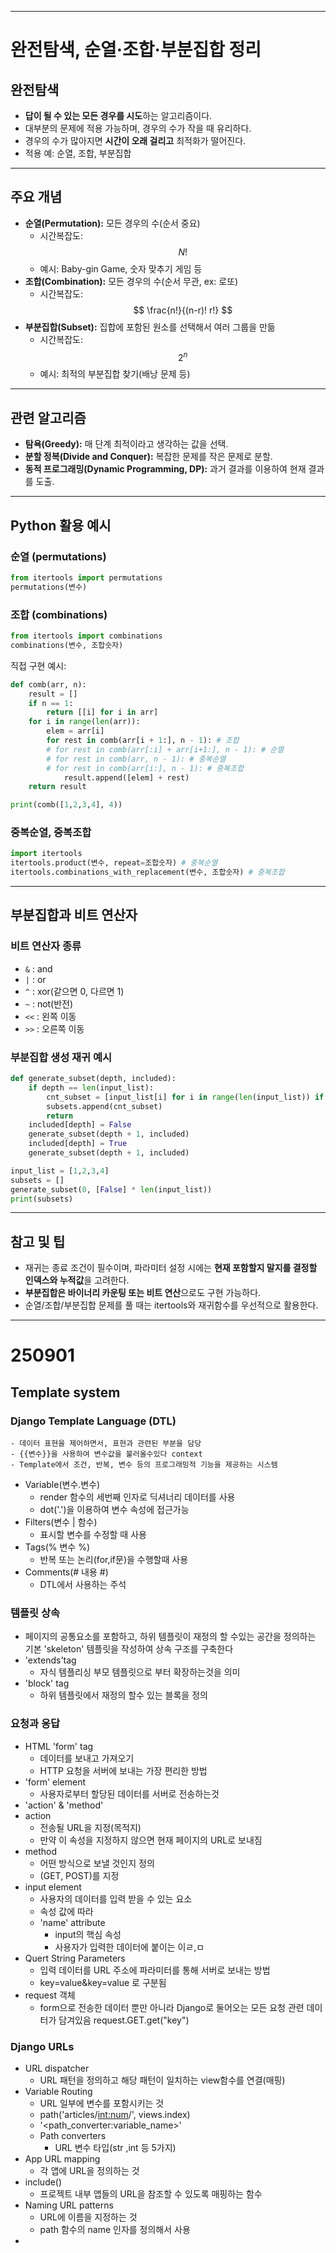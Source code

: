 ***

# 완전탐색, 순열·조합·부분집합 정리

## 완전탐색
- **답이 될 수 있는 모든 경우를 시도**하는 알고리즘이다.
- 대부분의 문제에 적용 가능하며, 경우의 수가 작을 때 유리하다.
- 경우의 수가 많아지면 **시간이 오래 걸리고** 최적화가 떨어진다.
- 적용 예: 순열, 조합, 부분집합

***

## 주요 개념
- **순열(Permutation):** 모든 경우의 수(순서 중요)
    - 시간복잡도: $$ N! $$
    - 예시: Baby-gin Game, 숫자 맞추기 게임 등
- **조합(Combination):** 모든 경우의 수(순서 무관, ex: 로또)
    - 시간복잡도: $$ \frac{n!}{(n-r)! r!} $$
- **부분집합(Subset):** 집합에 포함된 원소를 선택해서 여러 그룹을 만듦
    - 시간복잡도: $$ 2^n $$
    - 예시: 최적의 부분집합 찾기(배낭 문제 등)

***

## 관련 알고리즘
- **탐욕(Greedy):** 매 단계 최적이라고 생각하는 값을 선택.
- **분할 정복(Divide and Conquer):** 복잡한 문제를 작은 문제로 분할.
- **동적 프로그래밍(Dynamic Programming, DP):** 과거 결과를 이용하여 현재 결과를 도출.

***

## Python 활용 예시

### 순열 (permutations)
```python
from itertools import permutations
permutations(변수)
```

### 조합 (combinations)
```python
from itertools import combinations
combinations(변수, 조합숫자)
```
직접 구현 예시:
```python
def comb(arr, n):
    result = []
    if n == 1:
        return [[i] for i in arr]
    for i in range(len(arr)):
        elem = arr[i]
        for rest in comb(arr[i + 1:], n - 1): # 조합
        # for rest in comb(arr[:i] + arr[i+1:], n - 1): # 순열
        # for rest in comb(arr, n - 1): # 중복순열
        # for rest in comb(arr[i:], n - 1): # 중복조합
            result.append([elem] + rest)
    return result

print(comb([1,2,3,4], 4))
```

### 중복순열, 중복조합
```python
import itertools
itertools.product(변수, repeat=조합숫자) # 중복순열
itertools.combinations_with_replacement(변수, 조합숫자) # 중복조합
```

***

## 부분집합과 비트 연산자

### 비트 연산자 종류
- `&` : and  
- `|` : or  
- `^` : xor(같으면 0, 다르면 1)  
- `~` : not(반전)  
- `<<` : 왼쪽 이동  
- `>>` : 오른쪽 이동  

### 부분집합 생성 재귀 예시
```python
def generate_subset(depth, included):
    if depth == len(input_list):
        cnt_subset = [input_list[i] for i in range(len(input_list)) if included[i]]
        subsets.append(cnt_subset)
        return
    included[depth] = False
    generate_subset(depth + 1, included)
    included[depth] = True
    generate_subset(depth + 1, included)

input_list = [1,2,3,4]
subsets = []
generate_subset(0, [False] * len(input_list))
print(subsets)
```

***

## 참고 및 팁
- 재귀는 종료 조건이 필수이며, 파라미터 설정 시에는 **현재 포함할지 말지를 결정할 인덱스와 누적값**을 고려한다.
- **부분집합은 바이너리 카운팅 또는 비트 연산**으로도 구현 가능하다.
- 순열/조합/부분집합 문제를 풀 때는 itertools와 재귀함수를 우선적으로 활용한다.

***

# 250901
## Template system
### Django Template Language (DTL)
    - 데이터 표현을 제어하면서, 표현과 관련된 부분을 담당
    - {{변수}}을 사용하여 변수값을 불러올수있다 context
    - Template에서 조건, 반복, 변수 등의 프로그래밍적 기능을 제공하는 시스템
- Variable(변수.변수)
  - render 함수의 세번째 인자로 딕셔너리 데이터를 사용
  - dot('.')을 이용하여 변수 속성에 접근가능
- Filters(변수 | 함수)
  - 표시할 변수를 수정할 때 사용
- Tags(% 변수 %)
  - 반복 또는 논리(for,if문)을 수행할때 사용
- Comments(# 내용 #)
  - DTL에서 사용하는 주석
 
### 템플릿 상속
- 페이지의 공통요소를 포함하고, 하위 템플릿이 재정의 할 수있는 공간을 정의하는 기본 'skeleton' 템플릿을 작성하여 상속 구조를 구축한다
- 'extends'tag
  - 자식 템플리싱 부모 템플릿으로 부터 확장하는것을 의미
- 'block' tag
  - 하위 템플릿에서 재정의 할수 있는 블록을 정의
### 요청과 응답
- HTML 'form' tag
  - 데이터를 보내고 가져오기
  - HTTP 요청을 서버에 보내는 가장 편리한 방법
- 'form' element
  - 사용자로부터 할당된 데이터를 서버로 전송하는것
- 'action' & 'method'
- action
  - 전송될 URL을 지정(목적지)
  - 만약 이 속성을 지정하지 않으면 현재 페이지의 URL로 보내짐
- method
  - 어떤 방식으로 보낼 것인지 정의
  - (GET, POST)를 지정
- input element
  - 사용자의 데이터를 입력 받을 수 있는 요소
  - 속성 값에 따라
  - 'name' attribute
    - input의 핵심 속성
    - 사용자가 입력한 데이터에 붙이는 이ㄹ,ㅁ
- Quert String Parameters
  - 입력 데이터를 URL 주소에 파라미터를 통해 서버로 보내는 방법
  - key=value&key=value 로 구분됨
- request 객체
  - form으로 전송한 데이터 뿐만 아니라 Django로 둘어오는 모든 요청 관련 데이터가 담겨있음
   request.GET.get("key")
### Django URLs
- URL dispatcher
  - URL 패턴을 정의하고 해당 패턴이 일치하는 view함수를 연결(매핑)
- Variable Routing
  - URL 일부에 변수를 포함시키는 것
  - path('articles/<int:num>/', views.index)
  - '<path_converter:variable_name>'
  - Path converters
    - URL 변수 타입(str ,int 등 5가지)
- App URL mapping
  - 각 앱에 URL을 정의하는 것
- include()
  - 프로젝트 내부 앱들의 URL을 참조할 수 있도록 매핑하는 함수
- Naming URL patterns
  - URL에 이름을 지정하는 것
  - path 함수의 name 인자를 정의해서 사용
- 
  
